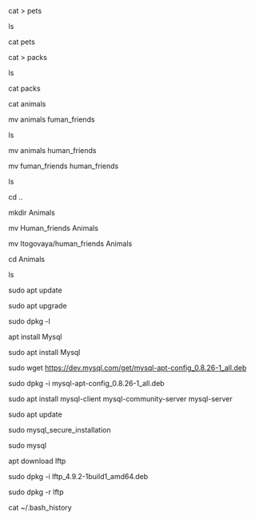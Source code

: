 cat > pets

ls

cat pets

cat > packs

ls

cat packs

cat animals

mv animals fuman_friends

ls

mv animals human_friends

mv fuman_friends human_friends

ls

cd ..

mkdir Animals

mv Human_friends Animals

mv Itogovaya/human_friends Animals

cd Animals

ls

sudo apt update

sudo apt upgrade

sudo dpkg -l

apt install Mysql

sudo apt install Mysql

sudo wget https://dev.mysql.com/get/mysql-apt-config_0.8.26-1_all.deb

sudo dpkg -i mysql-apt-config_0.8.26-1_all.deb

sudo apt install mysql-client mysql-community-server mysql-server

sudo apt update

sudo mysql_secure_installation

sudo mysql

apt download lftp

sudo dpkg -i lftp_4.9.2-1build1_amd64.deb

sudo dpkg -r lftp

cat ~/.bash_history
